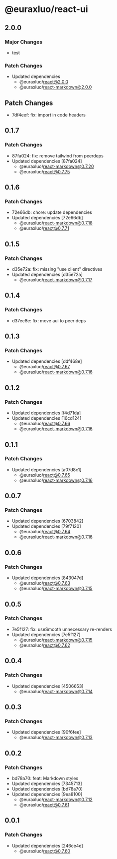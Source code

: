 # @euraxluo/react-ui

## 2.0.0

### Major Changes

- test

### Patch Changes

- Updated dependencies
  - @euraxluo/react@2.0.0
  - @euraxluo/react-markdown@2.0.0

## Patch Changes

- 7df4eef: fix: import in code headers

## 0.1.7

### Patch Changes

- 87fa024: fix: remove tailwind from peerdeps
- Updated dependencies [87fa024]
  - @euraxluo/react-markdown@0.7.20
  - @euraxluo/react@0.7.75

## 0.1.6

### Patch Changes

- 72e66db: chore: update dependencies
- Updated dependencies [72e66db]
  - @euraxluo/react-markdown@0.7.18
  - @euraxluo/react@0.7.71

## 0.1.5

### Patch Changes

- d35e72a: fix: missing "use client" directives
- Updated dependencies [d35e72a]
  - @euraxluo/react-markdown@0.7.17

## 0.1.4

### Patch Changes

- d37ec8e: fix: move aui to peer deps

## 0.1.3

### Patch Changes

- Updated dependencies [ddf468e]
  - @euraxluo/react@0.7.67
  - @euraxluo/react-markdown@0.7.16

## 0.1.2

### Patch Changes

- Updated dependencies [f4d71da]
- Updated dependencies [16cd124]
  - @euraxluo/react@0.7.66
  - @euraxluo/react-markdown@0.7.16

## 0.1.1

### Patch Changes

- Updated dependencies [a07d8c1]
  - @euraxluo/react@0.7.65
  - @euraxluo/react-markdown@0.7.16

## 0.0.7

### Patch Changes

- Updated dependencies [6703842]
- Updated dependencies [79f7120]
  - @euraxluo/react@0.7.64
  - @euraxluo/react-markdown@0.7.16

## 0.0.6

### Patch Changes

- Updated dependencies [843047d]
  - @euraxluo/react@0.7.63
  - @euraxluo/react-markdown@0.7.15

## 0.0.5

### Patch Changes

- 7e5f127: fix: useSmooth unnecessary re-renders
- Updated dependencies [7e5f127]
  - @euraxluo/react-markdown@0.7.15
  - @euraxluo/react@0.7.62

## 0.0.4

### Patch Changes

- Updated dependencies [4506653]
  - @euraxluo/react-markdown@0.7.14

## 0.0.3

### Patch Changes

- Updated dependencies [90f6fee]
  - @euraxluo/react-markdown@0.7.13

## 0.0.2

### Patch Changes

- bd78a70: feat: Markdown styles
- Updated dependencies [7345713]
- Updated dependencies [bd78a70]
- Updated dependencies [9ea8100]
  - @euraxluo/react-markdown@0.7.12
  - @euraxluo/react@0.7.61

## 0.0.1

### Patch Changes

- Updated dependencies [246ce4e]
  - @euraxluo/react@0.7.60
